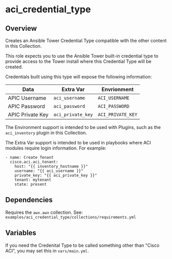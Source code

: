 # aci_credential_type

## Overview
Creates an Ansible Tower Credential Type compatible with the other content in this Collection.

This role expects you to use the Ansible Tower built-in credential type to provide access to the Tower install where this Credential Type will be created.

Credentials built using this type will expose the following information:

| Data             | Extra Var         | Envrionment       |
| ---------------- | ----------------- | ----------------- |
| APIC Username    | `aci_username`    | `ACI_USERNAME`    |
| APIC Password    | `aci_password`    | `ACI_PASSWORD`    |
| APIC Private Key | `aci_private_key` | `ACI_PRIVATE_KEY` |

The Environment support is intended to be used with Plugins, such as the `aci_inventory` plugin in this Collection.

The Extra Var support is intended to be used in playbooks where ACI modules require login information. For example:

```
- name: Create Tenant
  cisco.aci.aci_tenant:
    host: "{{ inventory_hostname }}"
    username: "{{ aci_username }}"
    private_key: "{{ aci_private_key }}"
    tenant: mytenant
    state: present
```

## Dependencies

Requires the `awx.awx` collection. See: `examples/aci_credential_type/collections/requirements.yml`

## Variables

If you need the Credenital Type to be called something other than "Cisco ACI", you may set this in `vars/main.yml`.